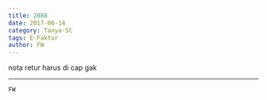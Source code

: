 ```yaml
---
title: 2088
date: 2017-06-14
category: Tanya-SC
tags: E-Faktur
author: FW
---
```


nota retur harus di cap gak

---



`FW`
